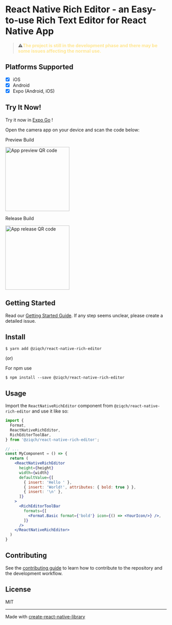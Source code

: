 # React Native Rich Editor - an Easy-to-use Rich Text Editor for React Native App

> **⚠️<font color=#ffe58f>The project is still in the development phase and there may be some issues affecting the normal use.</font>**

## Platforms Supported

- [x] iOS
- [x] Android
- [x] Expo (Android, iOS)

## Try It Now!

Try it now in [Expo Go](https://expo.dev/client) !

Open the camera app on your device and scan the code below:

Preview Build

<img width='200' src="https://qr.expo.dev/eas-update?appScheme=exp&amp;projectId=0177b331-d8e6-4721-bb11-9b5b9f38dc63&amp;channel=main&amp;runtimeVersion=exposdk%3A48.0.0&amp;host=u.expo.dev" alt="App preview QR code">

Release Build

<img width='200' src="https://qr.expo.dev/eas-update?appScheme=exp&amp;projectId=0177b331-d8e6-4721-bb11-9b5b9f38dc63&amp;channel=release&amp;runtimeVersion=exposdk%3A48.0.0&amp;host=u.expo.dev" alt="App release QR code">

## Getting Started

Read our [Getting Started Guide](docs/Getting-Started.md). If any step seems unclear, please create a detailed issue.


## Install

```
$ yarn add @ziqch/react-native-rich-editor
```

(or)

For npm use

```
$ npm install --save @ziqch/react-native-rich-editor
```

## Usage

Import the `ReactNativeRichEditor` component from `@ziqch/react-native-rich-editor` and use it like so:

```jsx
import {
  Format,
  ReactNativeRichEditor,
  RichEditorToolBar,
} from '@ziqch/react-native-rich-editor';

// ...
const MyComponent = () => {
  return (
    <ReactNativeRichEditor
      height={height}
      width={width}
      defaultValue={[
        { insert: 'Hello ' },
        { insert: 'World!', attributes: { bold: true } },
        { insert: '\n' },
      ]}
    >
      <RichEditorToolBar
        formats={[
          <Format.Basic format={'bold'} icon={() => <YourIcon/>} />,
        ]}
      />
    </ReactNativeRichEditor>
  )
}
```

## Contributing

See the [contributing guide](CONTRIBUTING.md) to learn how to contribute to the repository and the development workflow.

## License

MIT

---

Made with [create-react-native-library](https://github.com/callstack/react-native-builder-bob)
